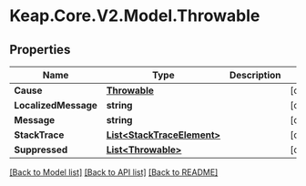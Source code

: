 # Keap.Core.V2.Model.Throwable

## Properties

Name | Type | Description | Notes
------------ | ------------- | ------------- | -------------
**Cause** | [**Throwable**](Throwable.md) |  | [optional] 
**LocalizedMessage** | **string** |  | [optional] 
**Message** | **string** |  | [optional] 
**StackTrace** | [**List&lt;StackTraceElement&gt;**](StackTraceElement.md) |  | [optional] 
**Suppressed** | [**List&lt;Throwable&gt;**](Throwable.md) |  | [optional] 

[[Back to Model list]](../README.md#documentation-for-models) [[Back to API list]](../README.md#documentation-for-api-endpoints) [[Back to README]](../README.md)

